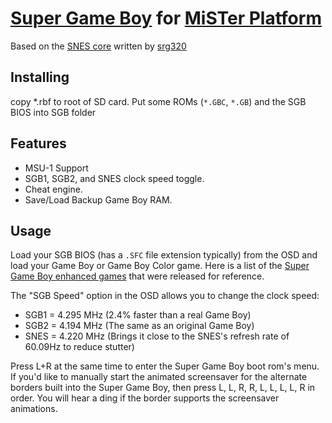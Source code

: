 # [Super Game Boy](https://en.wikipedia.org/wiki/Super_Game_Boy) for [MiSTer Platform](https://github.com/MiSTer-devel/Main_MiSTer/wiki)
 
Based on the [SNES core](https://github.com/MiSTer-devel/SNES_MiSTer) written by [srg320](https://github.com/srg320)

## Installing
copy \*.rbf to root of SD card. Put some ROMs (`*.GBC`, `*.GB`) and the SGB BIOS into SGB folder

## Features
* MSU-1 Support
* SGB1, SGB2, and SNES clock speed toggle.
* Cheat engine.
* Save/Load Backup Game Boy RAM.

## Usage
Load your SGB BIOS (has a `.SFC` file extension typically) from the OSD and load your Game Boy or Game Boy Color game. Here is a list of the [Super Game Boy enhanced games](https://en.wikipedia.org/wiki/List_of_Super_Game_Boy_games) that were released for reference.

The "SGB Speed" option in the OSD allows you to change the clock speed:
* SGB1 = 4.295 MHz (2.4% faster than a real Game Boy)
* SGB2 = 4.194 MHz (The same as an original Game Boy)
* SNES = 4.220 MHz (Brings it close to the SNES's refresh rate of 60.09Hz to reduce stutter)

Press L+R at the same time to enter the Super Game Boy boot rom's menu. If you'd like to manually start the animated screensaver for the alternate borders built into the Super Game Boy, then press L, L, R, R, L, L, L, L, R in order. You will hear a ding if the border supports the screensaver animations.
